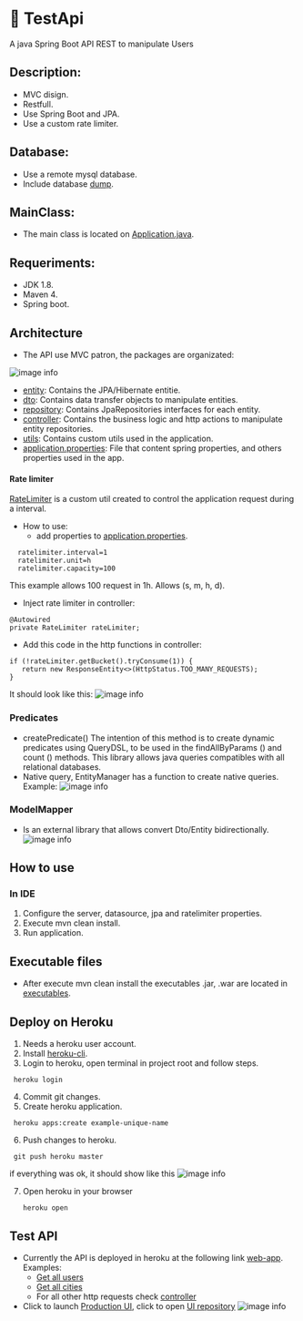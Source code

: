 # 🍃 TestApi

A java Spring Boot API REST to manipulate Users

## Description: 
 
 - MVC disign.
 - Restfull.
 - Use Spring Boot and JPA.
 - Use a custom rate limiter.
 
## Database: 
 - Use a remote mysql database.
 - Include database [dump](./etc/database_dump/database.sql). 
 
## MainClass:
 - The main class is located on [Application.java](.src/main/java/com/moimah/testapi/Application.java).
 
## Requeriments:
- JDK 1.8.
- Maven 4.
- Spring boot.

## Architecture
- The API use MVC patron, the packages are organizated:

![image info](https://i.gyazo.com/8724dfc43a2af3e2dc0a95a46b29a2c8.png)
 * [entity](src/main/java/com/moimah/testapi/entity): Contains the JPA/Hibernate entitie.
 * [dto](src/main/java/com/moimah/testapi/dto): Contains data transfer objects to manipulate entities.
 * [repository](src/main/java/com/moimah/testapi/repository): Contains JpaRepositories interfaces for each entity.
 * [controller](src/main/java/com/moimah/testapi/controller): Contains the business logic and http actions to manipulate entity repositories.
 * [utils](src/main/java/com/moimah/testapi/utils): Contains custom utils used in the application.
 * [application.properties](./.src/main/resources/application.properties): File that content spring properties, and others properties used in the app.

#### Rate limiter
[RateLimiter](src/main/java/com/moimah/testapi/utils/ratelimiter/RateLimiter.java) is a custom util created to control the application request during a interval.
+ How to use: 
  -  add properties to [application.properties](./.src/main/resources/application.properties).
```
  ratelimiter.interval=1
  ratelimiter.unit=h
  ratelimiter.capacity=100
```
  This example allows 100 request in 1h. Allows (s, m, h, d).
  
  -  Inject rate limiter in controller:
```
@Autowired
private RateLimiter rateLimiter;     
```
  
  -  Add this code in the http functions in controller:
```
if (!rateLimiter.getBucket().tryConsume(1)) {
   return new ResponseEntity<>(HttpStatus.TOO_MANY_REQUESTS);
}
```
  It should look like this:
  ![image info](https://i.gyazo.com/f7bb8c08522ba856da3c020f46a76da3.png)
  
### Predicates
+ createPredicate() The intention of this method is to create dynamic predicates using QueryDSL, to be used in the findAllByParams () and count () methods. This library allows java queries compatibles with all relational databases.
+ Native query, EntityManager has a function to create native queries. Example:
 ![image info](https://i.gyazo.com/08732c5e31aba35246ec3ae38e3604df.png)
  

### ModelMapper
+ Is an external library that allows convert Dto/Entity bidirectionally.
 ![image info](https://i.gyazo.com/5b719f95ec36948d99750ad17c28d626.png)
  
## How to use
### In IDE
1. Configure the server, datasource, jpa and ratelimiter properties.
2. Execute mvn clean install.
3. Run application.
## Executable files
- After execute mvn clean install the executables .jar, .war are located in [executables](./target).

## Deploy on Heroku
1. Needs a heroku user account.
2. Install [heroku-cli](https://devcenter.heroku.com/articles/heroku-cli).
3. Login to heroku, open terminal in project root and follow steps.
```
 heroku login
```
4. Commit git changes.
5. Create heroku application.
```
 heroku apps:create example-unique-name
```
6. Push changes to heroku.
 ```
  git push heroku master
 ```
if everything was ok, it should show like this
![image info](https://i.gyazo.com/a93e50eb98986f2594da7b213409392f.png)
    
7. Open heroku in your browser
    ```
    heroku open
    ```
## Test API
- Currently the API is deployed in heroku at the following link [web-app](https://moimah-test-api.herokuapp.com/). Examples:
    + [Get all users](https://moimah-test-api.herokuapp.com/user/get)
    + [Get all cities](https://moimah-test-api.herokuapp.com/user/cities)
    + For all other http requests check [controller](src/main/java/com/moimah/testapi/controller/UserController.java)
- Click to launch [Production UI](https://moimah-test-front.herokuapp.com/), click to open [UI repository](https://github.com/moimah/TestApiFront) 
![image info](https://i.gyazo.com/b4efa36ee6728c3579ce2b2fb12fb038.png)
